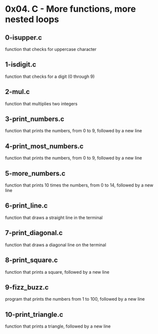 # 0x04. C - More functions, more nested loops

## 0-isupper.c
function that checks for uppercase character

## 1-isdigit.c
function that checks for a digit (0 through 9)

## 2-mul.c
function that multiplies two integers

## 3-print_numbers.c
function that prints the numbers, from 0 to 9, followed by a new line

## 4-print_most_numbers.c
function that prints the numbers, from 0 to 9, followed by a new line

## 5-more_numbers.c
function that prints 10 times the numbers, from 0 to 14, followed by a new line

## 6-print_line.c
function that draws a straight line in the terminal

## 7-print_diagonal.c
function that draws a diagonal line on the terminal

## 8-print_square.c
function that prints a square, followed by a new line

## 9-fizz_buzz.c
program that prints the numbers from 1 to 100, followed by a new line

## 10-print_triangle.c
function that prints a triangle, followed by a new line
